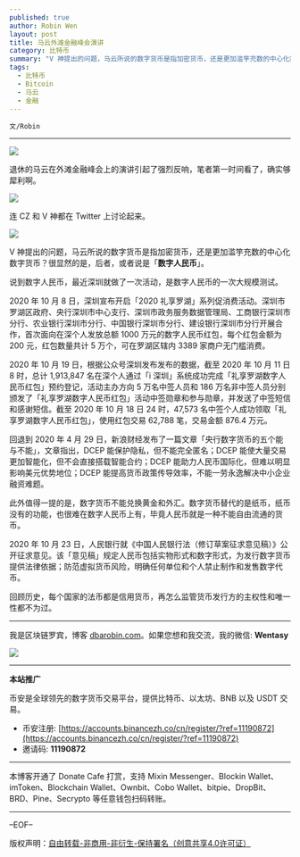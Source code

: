 ```yaml
---
published: true
author: Robin Wen
layout: post
title: 马云外滩金融峰会演讲
category: 比特币
summary: "V 神提出的问题，马云所说的数字货币是指加密货币，还是更加滥竽充数的中心化数字货币？很显然的是，后者，或者说是「数字人民币」。2020 年 10 月 23 日，人民银行就《中国人民银行法（修订草案征求意见稿）》公开征求意见。该「意见稿」规定人民币包括实物形式和数字形式，为发行数字货币提供法律依据；防范虚拟货币风险，明确任何单位和个人禁止制作和发售数字代币。回顾历史，每个国家的法币都是信用货币，再怎么监管货币发行方的主权性和唯一性都不为过。"
tags:
  - 比特币
  - Bitcoin
  - 马云
  - 金融
---
```


`文/Robin`

***

![](https://cdn.dbarobin.com/2w9vr2x.png)

退休的马云在外滩金融峰会上的演讲引起了强烈反响，笔者第一时间看了，确实够犀利啊。

![](https://cdn.dbarobin.com/rbz79g4.png)

连 CZ 和 V 神都在 Twitter 上讨论起来。

![](https://cdn.dbarobin.com/65od6zj.png)

V 神提出的问题，马云所说的数字货币是指加密货币，还是更加滥竽充数的中心化数字货币？很显然的是，后者，或者说是「**数字人民币**」。

说到数字人民币，最近深圳就做了一次活动，是数字人民币的一次大规模测试。

2020 年 10 月 8 日，深圳宣布开启「2020 礼享罗湖」系列促消费活动。深圳市罗湖区政府、央行深圳市中心支行、深圳市政务服务数据管理局、工商银行深圳市分行、农业银行深圳市分行、中国银行深圳市分行、建设银行深圳市分行开展合作，首次面向在深个人发放总额 1000 万元的数字人民币红包，每个红包金额为 200 元，红包数量共计 5 万个，可在罗湖区辖内 3389 家商户无门槛消费。

2020 年 10 月 19 日，根据公众号深圳发布发布的数据，截至 2020 年 10 月 11 日 8 时，总计 1,913,847 名在深个人通过「i 深圳」系统成功完成「礼享罗湖数字人民币红包」预约登记，活动主办方向 5 万名中签人员和 186 万名非中签人员分别颁发了「礼享罗湖数字人民币红包」活动中签勋章和参与勋章，并发送了中签短信和感谢短信。截至 2020 年 10 月 18 日 24 时，47,573 名中签个人成功领取「礼享罗湖数字人民币红包」，使用红包交易 62,788 笔，交易金额 876.4 万元。

回退到 2020 年 4 月 29 日，新浪财经发布了一篇文章「央行数字货币的五个能与不能」，文章指出，DCEP 能保护隐私，但不能完全匿名；DCEP 能使大量交易更加智能化，但不会直接搭载智能合约；DCEP 能助力人民币国际化，但难以明显影响美元优势地位；DCEP 能提高货币政策传导效率，不能一劳永逸解决中小企业融资难题。

此外值得一提的是，数字货币不能兑换黄金和外汇。数字货币替代的是纸币，纸币没有的功能，也很难在数字人民币上有，毕竟人民币就是一种不能自由流通的货币。

2020 年 10 月 23 日，人民银行就《中国人民银行法（修订草案征求意见稿）》公开征求意见。该「意见稿」规定人民币包括实物形式和数字形式，为发行数字货币提供法律依据；防范虚拟货币风险，明确任何单位和个人禁止制作和发售数字代币。

回顾历史，每个国家的法币都是信用货币，再怎么监管货币发行方的主权性和唯一性都不为过。

***

我是区块链罗宾，博客 [dbarobin.com](https://dbarobin.com/)。如果您想和我交流，我的微信: **Wentasy**

![](https://cdn.dbarobin.com/v4yywe2.png)

***

**本站推广**

币安是全球领先的数字货币交易平台，提供比特币、以太坊、BNB 以及 USDT 交易。

* 币安注册: [https://accounts.binancezh.co/cn/register/?ref=11190872](https://accounts.binancezh.co/cn/register/?ref=11190872)
* 邀请码: **11190872**

***

本博客开通了 Donate Cafe 打赏，支持 Mixin Messenger、Blockin Wallet、imToken、Blockchain Wallet、Ownbit、Cobo Wallet、bitpie、DropBit、BRD、Pine、Secrypto 等任意钱包扫码转账。

<center>
    <div class="--donate-button"
         data-button-id="f8b9df0d-af9a-460d-8258-d3f435445075"
    ></div>
</center>

***

–EOF–

版权声明：[自由转载-非商用-非衍生-保持署名（创意共享4.0许可证）](http://creativecommons.org/licenses/by-nc-nd/4.0/deed.zh)